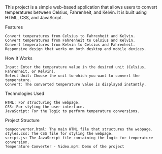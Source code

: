 This project is a simple web-based application that allows users to convert temperatures between Celsius, Fahrenheit, and Kelvin. It is built using HTML, CSS, and JavaScript.

Features

    Convert temperatures from Celsius to Fahrenheit and Kelvin.
    Convert temperatures from Fahrenheit to Celsius and Kelvin.
    Convert temperatures from Kelvin to Celsius and Fahrenheit.
    Responsive design that works on both desktop and mobile devices.

How It Works

    Input: Enter the temperature value in the desired unit (Celsius, Fahrenheit, or Kelvin).
    Select Unit: Choose the unit to which you want to convert the temperature.
    Convert: The converted temperature value is displayed instantly.

Technologies Used

    HTML: For structuring the webpage.
    CSS: For styling the user interface.
    JavaScript: For the logic to perform temperature conversions.

Project Structure

    tempconverter.html: The main HTML file that structures the webpage.
    styles.css: The CSS file for styling the webpage.
    script.js: The JavaScript file containing the logic for temperature conversion.
    Temperature Converter - Video.mp4: Demo of the project
